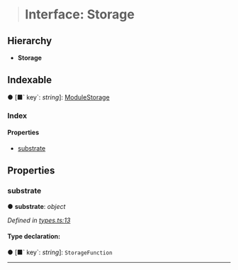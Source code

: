 > # Interface: Storage

## Hierarchy

* **Storage**

## Indexable

● \[■&#x60; key&#x60;: *string*\]: [ModuleStorage](_types_.modulestorage.md)

### Index

#### Properties

* [substrate](_types_.storage.md#substrate)

## Properties

###  substrate

● **substrate**: *object*

*Defined in [types.ts:13](https://github.com/polkadot-js/api/blob/ed19ba9/packages/type-storage/src/types.ts#L13)*

#### Type declaration:

● \[■&#x60; key&#x60;: *string*\]: `StorageFunction`

___